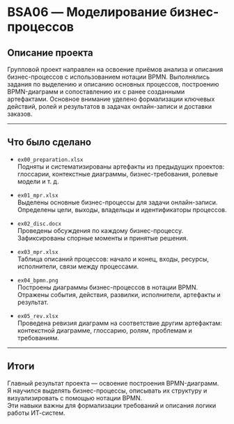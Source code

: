 # BSA06 — Моделирование бизнес-процессов

## Описание проекта

Групповой проект направлен на освоение приёмов анализа и описания бизнес-процессов с использованием нотации BPMN. Выполнялись задания по выделению и описанию основных процессов, построению BPMN-диаграмм и сопоставлению их с ранее созданными артефактами. Основное внимание уделено формализации ключевых действий, ролей и результатов в задачах онлайн-записи и доставки заказов.

---

## Что было сделано

- `ex00_preparation.xlsx`  
  Подняты и систематизированы артефакты из предыдущих проектов: глоссарии, контекстные диаграммы, бизнес-требования, ролевые модели и т. д. 

- `ex01_mpr.xlsx`  
  Выделены основные бизнес-процессы для задачи онлайн-записи. Определены цели, выходы, владельцы и идентификаторы процессов.

- `ex02_disc.docx`  
  Проведены обсуждения по каждому бизнес-процессу. Зафиксированы спорные моменты и принятые решения.

- `ex03_mpr.xlsx`  
  Таблица описаний процессов: начало и конец, входы, ресурсы, исполнители, связи между процессами.

- `ex04_bpmn.png`  
  Построены диаграммы бизнес-процессов в нотации BPMN. Отражены события, действия, развилки, исполнители, артефакты и результат.

- `ex05_rev.xlsx`  
  Проведена ревизия диаграмм на соответствие другим артефактам: контекстной диаграмме, глоссарию, ролям, проблемам и требованиям.

---

## Итоги

Главный результат проекта — освоение построения BPMN-диаграмм.  
Я научился выделять бизнес-процессы, описывать их структуру и визуализировать с помощью нотации BPMN.  
Эти навыки важны для формализации требований и описания логики работы ИТ-систем.